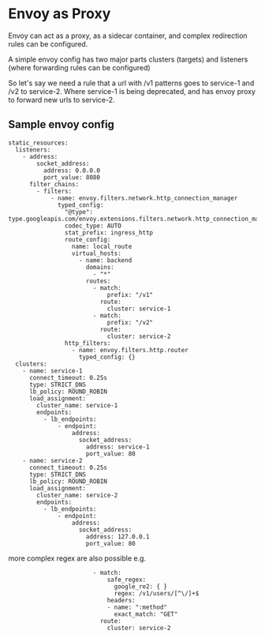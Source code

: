 # Envoy as Proxy

Envoy can act as a proxy, as a sidecar container, and complex redirection rules can be configured.

A simple envoy config has two major parts clusters (targets) and listeners (where forwarding rules can be configured)

So let's say we need a rule that a url with /v1 patterns goes to service-1 and /v2 to service-2. 
Where service-1 is being deprecated, and has envoy proxy to forward new urls to service-2.


## Sample envoy config

```
static_resources:
  listeners:
    - address:
        socket_address:
          address: 0.0.0.0
          port_value: 8080
      filter_chains:
        - filters:
            - name: envoy.filters.network.http_connection_manager
              typed_config:
                "@type": type.googleapis.com/envoy.extensions.filters.network.http_connection_manager.v3.HttpConnectionManager
                codec_type: AUTO
                stat_prefix: ingress_http
                route_config:
                  name: local_route
                  virtual_hosts:
                    - name: backend
                      domains:
                        - "*"
                      routes:
                        - match:
                            prefix: "/v1"
                          route:
                            cluster: service-1
                        - match:
                            prefix: "/v2"
                          route:
                            cluster: service-2
                http_filters:
                  - name: envoy.filters.http.router
                    typed_config: {}
  clusters:
    - name: service-1
      connect_timeout: 0.25s
      type: STRICT_DNS
      lb_policy: ROUND_ROBIN
      load_assignment:
        cluster_name: service-1
        endpoints:
          - lb_endpoints:
              - endpoint:
                  address:
                    socket_address:
                      address: service-1
                      port_value: 80
    - name: service-2
      connect_timeout: 0.25s
      type: STRICT_DNS
      lb_policy: ROUND_ROBIN
      load_assignment:
        cluster_name: service-2
        endpoints:
          - lb_endpoints:
              - endpoint:
                  address:
                    socket_address:
                      address: 127.0.0.1
                      port_value: 80
```

more complex regex are also possible e.g.

```
                        - match:
                            safe_regex:
                              google_re2: { }
                              regex: /v1/users/[^\/]+$
                            headers:
                            - name: ":method"
                              exact_match: "GET"
                          route:
                            cluster: service-2

```
